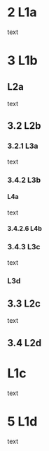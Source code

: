 # 2 L1a
text
# 3 L1b
## L2a
text
## 3.2 L2b
### 3.2.1 L3a
text
### 3.4.2 L3b
#### L4a
text
#### 3.4.2.6 L4b
### 3.4.3 L3c
text
### L3d
## 3.3 L2c
text
## 3.4 L2d
# L1c
text
# 5 L1d
text
